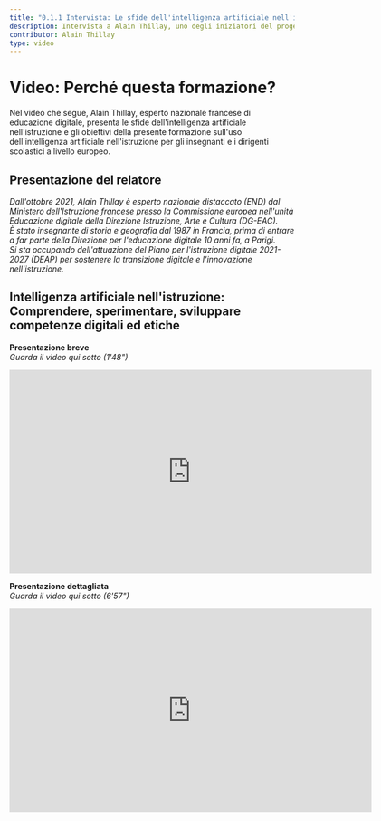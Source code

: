 ```yaml
---
title: "0.1.1 Intervista: Le sfide dell'intelligenza artificiale nell'istruzione"
description: Intervista a Alain Thillay, uno degli iniziatori del progetto.
contributor: Alain Thillay
type: video
---
```


# Video: Perché questa formazione?
Nel video che segue, Alain Thillay, esperto nazionale francese di educazione digitale, presenta le sfide dell'intelligenza artificiale nell'istruzione e gli obiettivi della presente formazione sull'uso dell'intelligenza artificiale nell'istruzione per gli insegnanti e i dirigenti scolastici a livello europeo.

## Presentazione del relatore
*Dall'ottobre 2021, Alain Thillay è esperto nazionale distaccato (END) dal Ministero dell'Istruzione francese presso la Commissione europea nell'unità Educazione digitale della Direzione Istruzione, Arte e Cultura (DG-EAC).*  
*È stato insegnante di storia e geografia dal 1987 in Francia, prima di entrare a far parte della Direzione per l'educazione digitale 10 anni fa, a Parigi.*  
*Si sta occupando dell'attuazione del Piano per l'istruzione digitale 2021-2027 (DEAP) per sostenere la transizione digitale e l'innovazione nell'istruzione.*

## Intelligenza artificiale nell'istruzione: Comprendere, sperimentare, sviluppare competenze digitali ed etiche
**Presentazione breve**  
_Guarda il video qui sotto (1'48")_

<center><iframe width="640" height="360" src="https://www.youtube.com/embed/_2mvzLv6iXs?rel=0&showinfo=0&cc_load_policy=1&hl=en&modestbranding=1" frameborder="0" allowfullscreen></iframe></center>

**Presentazione dettagliata**  
_Guarda il video qui sotto (6'57")_


<center><iframe width="640" height="360" src="https://www.youtube.com/embed/aKh3QSfMT5c?rel=0&showinfo=0&cc_load_policy=1&hl=en&modestbranding=1" frameborder="0" allowfullscreen></iframe></center>
